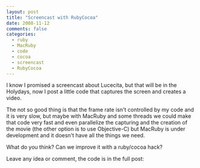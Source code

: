 ```yaml
---
layout: post
title: "Screencast with RubyCocoa"
date: 2008-11-12
comments: false
categories:
  - ruby
  - MacRuby
  - code
  - cocoa
  - screencast
  - RubyCocoa
---
```


<p>I know I promised a screencast about Lucecita, but that will be in the Holydays, now I post a little code that captures the screen and creates a video.</p><p>The not so good thing is that the frame rate isn't controlled by my code and it is very slow, but maybe with MacRuby and some threads we could make that code very fast and even parallelize the capturing and the creation of the movie (the other option is to use Objective-C) but MacRuby is under development and it doesn't have all the things we need.</p><p>What do you think? Can we improve it with a ruby/cocoa hack?</p><p>Leave any idea or comment, the code is in the full post:</p>

<script src="http://gist.github.com/489722.js"> </script>
